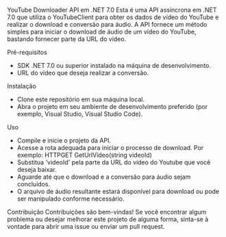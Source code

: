 YouTube Downloader API em .NET 7.0
Esta é uma API assíncrona em .NET 7.0 que utiliza o YouTubeClient para obter os dados de vídeo do YouTube e realizar o download e conversão para áudio. A API fornece um método simples para iniciar o download de áudio de um vídeo do YouTube, bastando fornecer parte da URL do vídeo.

Pré-requisitos
* SDK .NET 7.0 ou superior instalado na máquina de desenvolvimento.
* URL do vídeo que deseja realizar a conversão.

Instalação
* Clone este repositório em sua máquina local.
* Abra o projeto em seu ambiente de desenvolvimento preferido (por exemplo, Visual Studio, Visual Studio Code).

Uso
* Compile e inicie o projeto da API.
* Acesse a rota adequada para iniciar o processo de download. Por exemplo: HTTPGET GetUrlVideo(string videoId)
* Substitua 'videoId' pela parte da URL do vídeo do Youtube que você deseja baixar.
* Aguarde até que o download e a conversão para áudio sejam concluídos.
* O arquivo de áudio resultante estará disponível para download ou pode ser manipulado conforme necessário.

Contribuição
Contribuições são bem-vindas! Se você encontrar algum problema ou desejar melhorar este projeto de alguma forma, sinta-se à vontade para abrir uma issue ou enviar um pull request.
